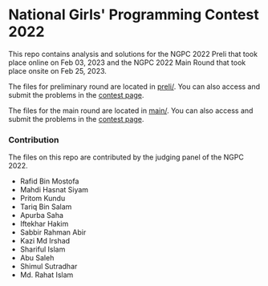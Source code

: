 # National Girls' Programming Contest 2022

This repo contains analysis and solutions for the NGPC 2022 Preli
that took place online on Feb 03, 2023 and the NGPC 2022 Main
Round that took place onsite on Feb 25, 2023.

The files for preliminary round are located in [preli/](./preli).
You can also access and submit the problems in the
[contest page](https://toph.co/c/national-girls-programming-contest-2022-preliminary).

The files for the main round are located in [main/](./main).
You can also access and submit the problems in the
[contest page](https://toph.co/c/national-girls-programming-contest-2022).

### Contribution

The files on this repo are contributed by the judging panel of
the NGPC 2022.

* Rafid Bin Mostofa
* Mahdi Hasnat Siyam
* Pritom Kundu
* Tariq Bin Salam
* Apurba Saha
* Iftekhar Hakim
* Sabbir Rahman Abir
* Kazi Md Irshad
* Shariful Islam
* Abu Saleh
* Shimul Sutradhar
* Md. Rahat Islam
